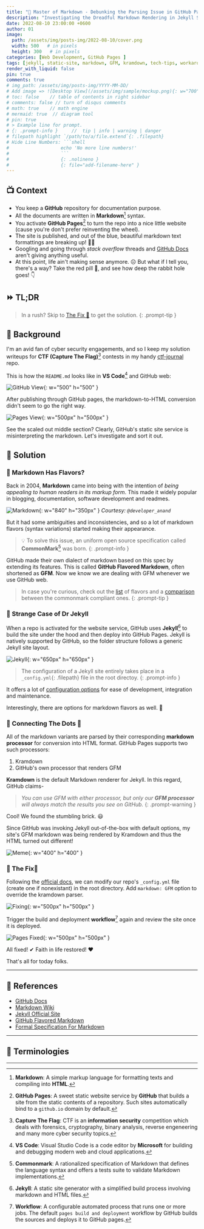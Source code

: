 ```yaml
---
title: "🎯 Master of Markdown - Debunking the Parsing Issue in GitHub Pages"
description: "Investigating the Dreadful Markdown Rendering in Jekyll Sites Deployed in GitHub Pages"
date: 2022-08-10 23:00:00 +0600
author: 01
image:
  path: /assets/img/posts-img/2022-08-10/cover.png
  width: 500   # in pixels
  height: 300   # in pixels 
categories: [Web Development, GitHub Pages ]
tags: [jekyll, static-site, markdown, GFM, kramdown, tech-tips, workaround]  
render_with_liquid: false
pin: true
comments: true
# img_path: /assets/img/posts-img/YYYY-MM-DD/
# Add image => ![Desktop View](/assets/img/sample/mockup.png){: w="700" h="400" }
# toc: false    // table of contents in right sidebar
# comments: false // turn of disqus comments
# math: true    // math engine
# mermaid: true  // diagram tool
# pin: true
# > Example line for prompt.
# {: .prompt-info }     //  tip | info | warning | danger
# filepath highlight `/path/to/a/file.extend`{: .filepath}
# Hide Line Numbers: ```shell
#                   echo 'No more line numbers!'
#                   ```
#                   {: .nolineno }
#                   {: file="add-filename-here" }
---
```


## 📺 Context
 
* You keep a **GitHub** repository for documentation purpose.
* All the documents are written in **Markdown**[^markdown] syntax.
* You activate **GitHub Pages**[^github-pages] to turn the repo into a nice little website (cause you're don't prefer reinventing the wheel).
* The site is published, and out of the blue, beautiful markdown text formattings are breaking up! 🤦‍♂️  
* Googling and going through _stack overflow_ threads and [GitHub Docs](https://docs.github.com/) aren't giving anything useful. 
* At this point, life ain't making sense anymore. ☹ But what if I tell you, there's a way? Take the red pill 💊, and see how deep the rabbit hole goes! 👇 

## ⏩ TL;DR

> In a rush? Skip to [The Fix 🔨](#-the-fix) to get the solution.
{: .prompt-tip } 

## 🍦 Background

I'm an avid fan of cyber security engagements, and so I keep my solution writeups for **CTF (Capture The Flag)**[^capture-the-flag] contests in my handy [ctf-journal](https://github.com/bijoy26/ctf-journal) repo.

This is how the `README.md` looks like in **VS Code**[^vs-code] and GitHub web:
 
![GitHub View](/assets/img/posts-img/2022-08-10/gh-view.png){: w="500" h="500" }

After publishing through GitHub pages, the markdown-to-HTML conversion didn't seem to go the right way.

![Pages View](/assets/img/posts-img/2022-08-10/pages-view.png){: w="500px" h="500px" }

See the scaled out middle section? Clearly, GitHub's static site service is misinterpreting the markdown. Let's investigate and sort it out.

## 🔎 Solution

### **📌 Markdown Has Flavors?**

Back in 2004, **Markdown** came into being  with the intention of _being appealing to human readers in its markup form_. This made it widely popular in blogging, documentation, software development and readmes.

![Markdown](/assets/img/posts-img/2022-08-10/mark.png){: w="840" h="350px" }
_Courtesy: `@developer_anand`_

But it had some ambiguities and inconsistencies, and so a lot of markdown flavors (syntax variations) started making their appearance. 

> 💡 To solve this issue, an uniform open source specification called **CommonMark**[^commonmark] was born. 
{: .prompt-info } 

GitHub made their own dialect of markdown based on this spec by extending its features. This is called **GitHub Flavored Markdown**, often shortened as **GFM**. Now we know we are dealing with GFM whenever we use GitHub web.

> In case you're curious, check out the [list](https://github.com/commonmark/commonmark-spec/wiki/markdown-flavors) of flavors and a [comparison](https://gist.github.com/vimtaai/99f8c89e7d3d02a362117284684baa0f) between the commonmark compliant ones.
{: .prompt-tip } 

### **📌 Strange Case of Dr Jekyll**

When a repo is activated for the website service, GitHub uses **Jekyll**[^jekyll] to build the site under the hood and then deploy into GitHub Pages. Jekyll is natively supported by GitHub, so the folder structure follows a generic Jekyll site layout.

![Jekyll](/assets/img/posts-img/2022-08-10/jekyll.png){: w="650px" h="650px" }

> The configuration of a Jekyll site entirely takes place in a `_config.yml`{: .filepath} file in the root directoy. 
{: .prompt-info } 

It offers a lot of [configuration options](https://jekyllrb.com/docs/configuration/options/) for ease of development, integration and maintenance. 

Interestingly, there are options for markdown flavors as well. 🤔

### **📌 Connecting The Dots 🧵** 

All of the markdown variants are parsed by their corresponding  **markdown processor** for conversion into HTML format. GitHub Pages supports two such processors: 
1. Kramdown  
2. GitHub's own processor that renders GFM

**Kramdown** is the default Markdown renderer for Jekyll.
In this regard, GitHub claims-
> _You can use GFM with either processor, but only our **GFM processor** will always match the results you see on GitHub._
{: .prompt-warning }

Cool! We found the stumbling brick. 😃 

Since GitHub was invoking Jekyll out-of-the-box with default options, my site's GFM markdown was being rendered by Kramdown and thus the HTML turned out different!


![Meme](/assets/img/posts-img/2022-08-10/meme.jpg){: w="400" h="400" }

 
### **📌 The Fix🔨** 

Following the [official docs](https://docs.github.com/en/pages/setting-up-a-github-pages-site-with-jekyll/setting-a-markdown-processor-for-your-github-pages-site-using-jekyll), we can modify our repo's `_config.yml` file (create one if nonexistant) in the root directory. Add `markdown: GFM` option to override the kramdown parser.

![Fixing](/assets/img/posts-img/2022-08-10/fix.png){: w="500px" h="500px" }

Trigger the build and deployment **workflow**[^workflow] again and review the site once it is deployed.
 

![Pages Fixed](/assets/img/posts-img/2022-08-10/pages-fix.png){: w="500px" h="500px" }

All fixed! ✔ Faith in life restored! ❤

That's all for today folks.

---

## 📝 References  

- [GitHub Docs](https://docs.github.com/en/pages/setting-up-a-github-pages-site-with-jekyll/setting-a-markdown-processor-for-your-github-pages-site-using-jekyll) 
- [Markdown Wiki](https://en.wikipedia.org/wiki/Markdown#:~:text=10%20External%20links-,History,the%20true%20structured%20text%20format%E2%80%9D.)
- [Jekyll Official Site](https://jekyllrb.com/)
- [GitHub Flavored Markdown](https://github.github.com/gfm/#what-is-github-flavored-markdown-)
- [Formal Specification For Markdown](https://www.smashingmagazine.com/2020/12/commonmark-formal-specification-markdown/)

---

## 🧲 Terminologies

[^markdown]: **Markdown**: A simple markup language for formatting texts and compiling into **HTML**.

[^github-pages]: **GitHub Pages**: A sweet static website service by **GitHub** that builds a site from the static contents of a repository. Such sites automatically bind to a `github.io` domain by default.


[^capture-the-flag]: **Capture The Flag**: CTF is an **information security** competition which deals with forensics, cryptography, binary analysis, reverse engeneering and many more cyber security topics.

[^vs-code]: **VS Code**: Visual Studio Code is a code editor by **Microsoft** for building and debugging modern web and cloud applications.

[^jekyll]: **Jekyll**: A static site generator with a simplified build process involving markdown and HTML files.

[^commonmark]: **Commonmark**: A rationalized specification of Markdown that defines the language syntax and offers a tests suite to validate Markdown implementations.

[^workflow]: **Workflow**: A configurable automated process that runs one or more jobs. The default `pages build and deployment` workflow by GitHub builds the sources and deploys it to GitHub pages. 

---

